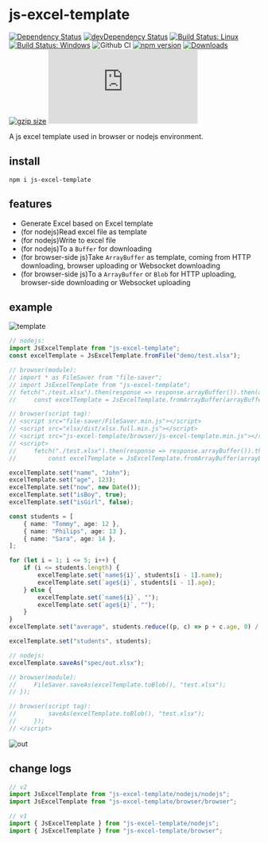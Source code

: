 # js-excel-template

[![Dependency Status](https://david-dm.org/plantain-00/js-excel-template.svg)](https://david-dm.org/plantain-00/js-excel-template)
[![devDependency Status](https://david-dm.org/plantain-00/js-excel-template/dev-status.svg)](https://david-dm.org/plantain-00/js-excel-template#info=devDependencies)
[![Build Status: Linux](https://travis-ci.org/plantain-00/js-excel-template.svg?branch=master)](https://travis-ci.org/plantain-00/js-excel-template)
[![Build Status: Windows](https://ci.appveyor.com/api/projects/status/github/plantain-00/js-excel-template?branch=master&svg=true)](https://ci.appveyor.com/project/plantain-00/js-excel-template/branch/master)
![Github CI](https://github.com/plantain-00/js-excel-template/workflows/Github%20CI/badge.svg)
[![npm version](https://badge.fury.io/js/js-excel-template.svg)](https://badge.fury.io/js/js-excel-template)
[![Downloads](https://img.shields.io/npm/dm/js-excel-template.svg)](https://www.npmjs.com/package/js-excel-template)
[![gzip size](https://img.badgesize.io/https://unpkg.com/js-excel-template?compression=gzip)](https://unpkg.com/js-excel-template)
[![type-coverage](https://img.shields.io/badge/dynamic/json.svg?label=type-coverage&prefix=%E2%89%A5&suffix=%&query=$.typeCoverage.atLeast&uri=https%3A%2F%2Fraw.githubusercontent.com%2Fplantain-00%2Fjs-excel-template%2Fmaster%2Fpackage.json)](https://github.com/plantain-00/js-excel-template)

A js excel template used in browser or nodejs environment.

## install

`npm i js-excel-template`

## features

+ Generate Excel based on Excel template
+ (for nodejs)Read excel file as template
+ (for nodejs)Write to excel file
+ (for nodejs)To a `Buffer` for downloading
+ (for browser-side js)Take `ArrayBuffer` as template, coming from HTTP downloading, browser uploading or Websocket downloading
+ (for browser-side js)To a `ArrayBuffer` or `Blob` for HTTP uploading, browser-side downloading or Websocket uploading

## example

![template](https://raw.githubusercontent.com/plantain-00/js-excel-template/master/doc/template.PNG)

```ts
// nodejs:
import JsExcelTemplate from "js-excel-template";
const excelTemplate = JsExcelTemplate.fromFile("demo/test.xlsx");

// browser(module):
// import * as FileSaver from "file-saver";
// import JsExcelTemplate from "js-excel-template";
// fetch("./test.xlsx").then(response => response.arrayBuffer()).then(arrayBuffer => {
//     const excelTemplate = JsExcelTemplate.fromArrayBuffer(arrayBuffer);

// browser(script tag):
// <script src="file-saver/FileSaver.min.js"></script>
// <script src="xlsx/dist/xlsx.full.min.js"></script>
// <script src="js-excel-template/browser/js-excel-template.min.js"></script>
// <script>
//     fetch("./test.xlsx").then(response => response.arrayBuffer()).then(arrayBuffer => {
//         const excelTemplate = JsExcelTemplate.fromArrayBuffer(arrayBuffer);

excelTemplate.set("name", "John");
excelTemplate.set("age", 123);
excelTemplate.set("now", new Date());
excelTemplate.set("isBoy", true);
excelTemplate.set("isGirl", false);

const students = [
    { name: "Tommy", age: 12 },
    { name: "Philips", age: 13 },
    { name: "Sara", age: 14 },
];

for (let i = 1; i <= 5; i++) {
    if (i <= students.length) {
        excelTemplate.set(`name${i}`, students[i - 1].name);
        excelTemplate.set(`age${i}`, students[i - 1].age);
    } else {
        excelTemplate.set(`name${i}`, "");
        excelTemplate.set(`age${i}`, "");
    }
}
excelTemplate.set("average", students.reduce((p, c) => p + c.age, 0) / students.length);

excelTemplate.set("students", students);

// nodejs:
excelTemplate.saveAs("spec/out.xlsx");

// browser(module):
//     FileSaver.saveAs(excelTemplate.toBlob(), "test.xlsx");
// });

// browser(script tag):
//         saveAs(excelTemplate.toBlob(), "test.xlsx");
//     });
// </script>
```

![out](https://raw.githubusercontent.com/plantain-00/js-excel-template/master/doc/out.PNG)

## change logs

```ts
// v2
import JsExcelTemplate from "js-excel-template/nodejs/nodejs";
import JsExcelTemplate from "js-excel-template/browser/browser";

// v1
import { JsExcelTemplate } from "js-excel-template/nodejs";
import { JsExcelTemplate } from "js-excel-template/browser";
```
